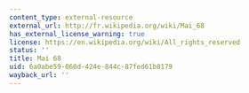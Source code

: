 ```yaml
---
content_type: external-resource
external_url: http://fr.wikipedia.org/wiki/Mai_68
has_external_license_warning: true
license: https://en.wikipedia.org/wiki/All_rights_reserved
status: ''
title: Mai 68
uid: 6a0abe59-060d-424e-844c-87fed61b8179
wayback_url: ''
---
```

